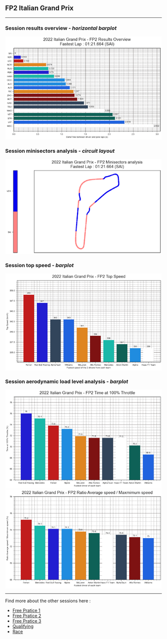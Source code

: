 ## FP2 Italian Grand Prix

---

### Session results overview - *horizontal barplot*

<img src="/output/2022-09-11_Italian_Grand_Prix/fp2_results_overview_white.png?raw=true"/>

### Session minisectors analysis - *circuit layout*

<img src="/output/2022-09-11_Italian_Grand_Prix/fp2_minisectors_analysis_white.png?raw=true"/>

### Session top speed - *barplot*

<img src="/output/2022-09-11_Italian_Grand_Prix/topspeed_fp2_white.png?raw=true"/>

### Session aerodynamic load level analysis - *barplot*

<img src="/output/2022-09-11_Italian_Grand_Prix/fp2_maximum_throttle_white.png?raw=true"/>

<img src="/output/2022-09-11_Italian_Grand_Prix/fp2_speed_ratio_white.png?raw=true"/>

--- 

Find more about the other sessions here :
  - [Free Pratice 1](/page/FP1/2022-09-11_Italian_Grand_Prix)  
  - [Free Pratice 2](/page/FP2/2022-09-11_Italian_Grand_Prix) 
  - [Free Pratice 3](/page/FP3/2022-09-11_Italian_Grand_Prix)
  - [Qualifying](/page/Qualifying/2022-09-11_Italian_Grand_Prix) 
  - [Race](/page/Race/2022-09-11_Italian_Grand_Prix)